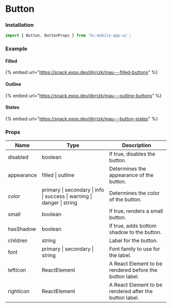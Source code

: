 # Button

### Installation

```jsx
import { Button, ButtonProps } from 'hc-mobile-app-ui';
```

### Example

#### Filled

{% embed url="https://snack.expo.dev/@rrizk/mau---filled-buttons" %}

#### Outline

{% embed url="https://snack.expo.dev/@rrizk/mau---outline-buttons" %}

#### States

{% embed url="https://snack.expo.dev/@rrizk/mau---button-states" %}

### Props

| Name       | Type                                                                   | Description                                             |
| ---------- | ---------------------------------------------------------------------- | ------------------------------------------------------- |
| disabled   | boolean                                                                | If true, disables the button.                           |
| appearance | filled \| outline                                                      | Determines the appearance of the button.                |
| color      | primary \| secondary \| info \| success \| warning \| danger \| string | Determines the color of the button.                     |
| small      | boolean                                                                | If true, renders a small button.                        |
| hasShadow  | boolean                                                                | If true, adds bottom shadow to the button.              |
| children   | string                                                                 | Label for the button.                                   |
| font       | primary \| secondary \| string                                         | Font family to use for the label.                       |
| leftIcon   | ReactElement                                                           | A React Element to be rendered before the button label. |
| rightIcon  | ReactElement                                                           | A React Element to be rendered after the button label.  |
